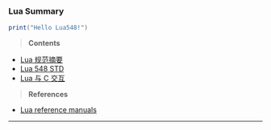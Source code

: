 ### Lua Summary

```lua
print("Hello Lua548!")
```

> **Contents**

- [Lua 规范摘要](./01_Lua%20规范摘要.md)
- [Lua 548 STD](./02_Lua%20STD.md)
- [Lua 与 C 交互](./03_Lua%20与%20C%20交互.md)


> **References**

- [Lua reference manuals](https://www.lua.org/manual)

---